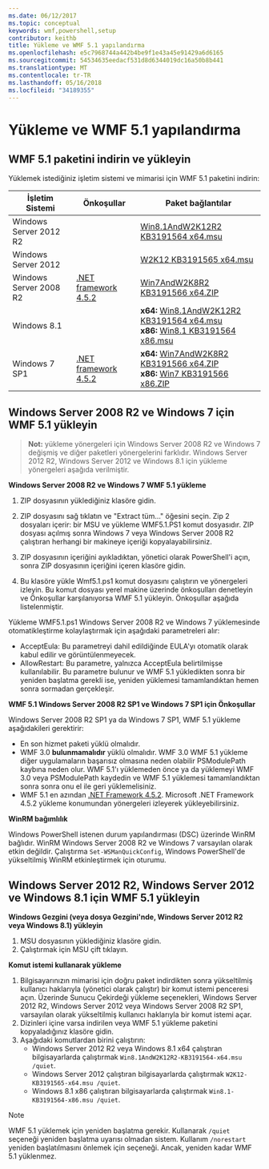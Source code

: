 ```yaml
---
ms.date: 06/12/2017
ms.topic: conceptual
keywords: wmf,powershell,setup
contributor: keithb
title: Yükleme ve WMF 5.1 yapılandırma
ms.openlocfilehash: e5c7968744a442b4be9f1e43a45e91429a6d6165
ms.sourcegitcommit: 54534635eedacf531d8d6344019dc16a50b8b441
ms.translationtype: MT
ms.contentlocale: tr-TR
ms.lasthandoff: 05/16/2018
ms.locfileid: "34189355"
---
```

# <a name="install-and-configure-wmf-51"></a>Yükleme ve WMF 5.1 yapılandırma #


## <a name="download-and-install-the-wmf-51-package"></a>WMF 5.1 paketini indirin ve yükleyin

Yüklemek istediğiniz işletim sistemi ve mimarisi için WMF 5.1 paketini indirin:

| İşletim Sistemi       | Önkoşullar           | Paket bağlantılar                          |
|------------------------|-------------------------|----------------------------------------|
| Windows Server 2012 R2 |                         | [Win8.1AndW2K12R2 KB3191564 x64.msu][] |
| Windows Server 2012    |                         | [W2K12 KB3191565 x64.msu][]            |
| Windows Server 2008 R2 | [.NET framework 4.5.2][]| [Win7AndW2K8R2 KB3191566 x64.ZIP][]    |
| Windows 8.1            |                         | **x64:** [Win8.1AndW2K12R2 KB3191564 x64.msu][]</br>**x86:** [Win8.1 KB3191564 x86.msu][] |
| Windows 7 SP1          | [.NET framework 4.5.2][]| **x64:** [Win7AndW2K8R2 KB3191566 x64.ZIP][]</br>**x86:** [Win7 KB3191566 x86.ZIP][] |

[.NET framework 4.5.2]: https://www.microsoft.com/download/details.aspx?id=42642
[W2K12 KB3191565 x64.msu]: https://go.microsoft.com/fwlink/?linkid=839513
[Win7 KB3191566 x86.ZIP]: https://go.microsoft.com/fwlink/?linkid=839522
[Win7AndW2K8R2 KB3191566 x64.ZIP]: https://go.microsoft.com/fwlink/?linkid=839523
[Win8.1 KB3191564 x86.msu]: https://go.microsoft.com/fwlink/?linkid=839521
[Win8.1AndW2K12R2 KB3191564 x64.msu]: https://go.microsoft.com/fwlink/?linkid=839516

## <a name="install-wmf-51-for-windows-server-2008-r2-and-windows-7"></a>Windows Server 2008 R2 ve Windows 7 için WMF 5.1 yükleyin

> **Not:** yükleme yönergeleri için Windows Server 2008 R2 ve Windows 7 değişmiş ve diğer paketleri yönergelerini farklıdır. Windows Server 2012 R2, Windows Server 2012 ve Windows 8.1 için yükleme yönergeleri aşağıda verilmiştir.

**Windows Server 2008 R2 ve Windows 7 WMF 5.1 yükleme**

1. ZIP dosyasının yüklediğiniz klasöre gidin.

2. ZIP dosyasını sağ tıklatın ve "Extract tüm..." öğesini seçin. Zip 2 dosyaları içerir: bir MSU ve yükleme WMF5.1.PS1 komut dosyasıdır.
ZIP dosyası açılmış sonra Windows 7 veya Windows Server 2008 R2 çalıştıran herhangi bir makineye içeriği kopyalayabilirsiniz.

3. ZIP dosyasının içeriğini ayıkladıktan, yönetici olarak PowerShell'i açın, sonra ZIP dosyasının içeriğini içeren klasöre gidin.

4. Bu klasöre yükle Wmf5.1.ps1 komut dosyasını çalıştırın ve yönergeleri izleyin. Bu komut dosyası yerel makine üzerinde önkoşulları denetleyin ve Önkoşullar karşılanıyorsa WMF 5.1 yükleyin. Önkoşullar aşağıda listelenmiştir.

Yükleme WMF5.1.ps1 Windows Server 2008 R2 ve Windows 7 yüklemesinde otomatikleştirme kolaylaştırmak için aşağıdaki parametreleri alır:

- AcceptEula: Bu parametreyi dahil edildiğinde EULA'yı otomatik olarak kabul edilir ve görüntülenmeyecek.
- AllowRestart: Bu parametre, yalnızca AcceptEula belirtilmişse kullanılabilir. Bu parametre bulunur ve WMF 5.1 yükledikten sonra bir yeniden başlatma gerekli ise, yeniden yüklemesi tamamlandıktan hemen sonra sormadan gerçekleşir.

**WMF 5.1 Windows Server 2008 R2 SP1 ve Windows 7 SP1 için Önkoşullar**

Windows Server 2008 R2 SP1 ya da Windows 7 SP1, WMF 5.1 yükleme aşağıdakileri gerektirir:
- En son hizmet paketi yüklü olmalıdır.
- WMF 3.0 **bulunmamalıdır** yüklü olmalıdır. WMF 3.0 WMF 5.1 yükleme diğer uygulamaların başarısız olmasına neden olabilir PSModulePath kaybına neden olur. WMF 5.1'ı yüklemeden önce ya da yüklemeyi WMF 3.0 veya PSModulePath kaydedin ve WMF 5.1 yüklemesi tamamlandıktan sonra sonra onu el ile geri yüklemelisiniz.
- WMF 5.1 en azından [.NET Framework 4.5.2](https://www.microsoft.com/en-ca/download/details.aspx?id=42642).
Microsoft .NET Framework 4.5.2 yükleme konumundan yönergeleri izleyerek yükleyebilirsiniz.

**WinRM bağımlılık**

Windows PowerShell istenen durum yapılandırması (DSC) üzerinde WinRM bağlıdır.
WinRM Windows Server 2008 R2 ve Windows 7 varsayılan olarak etkin değildir.
Çalıştırma `Set-WSManQuickConfig`, Windows PowerShell'de yükseltilmiş WinRM etkinleştirmek için oturumu.


## <a name="install-wmf-51-for-windows-server-2012-r2-windows-server-2012-and-windows-81"></a>Windows Server 2012 R2, Windows Server 2012 ve Windows 8.1 için WMF 5.1 yükleyin
**Windows Gezgini (veya dosya Gezgini'nde, Windows Server 2012 R2 veya Windows 8.1) yükleyin**

1. MSU dosyasının yüklediğiniz klasöre gidin.
2. Çalıştırmak için MSU çift tıklayın.

**Komut istemi kullanarak yükleme**

1. Bilgisayarınızın mimarisi için doğru paket indirdikten sonra yükseltilmiş kullanıcı haklarıyla (yönetici olarak çalıştır) bir komut istemi penceresi açın. Üzerinde Sunucu Çekirdeği yükleme seçenekleri, Windows Server 2012 R2, Windows Server 2012 veya Windows Server 2008 R2 SP1, varsayılan olarak yükseltilmiş kullanıcı haklarıyla bir komut istemi açar.
2. Dizinleri içine varsa indirilen veya WMF 5.1 yükleme paketini kopyaladığınız klasöre gidin.
3. Aşağıdaki komutlardan birini çalıştırın:
   - Windows Server 2012 R2 veya Windows 8.1 x64 çalıştıran bilgisayarlarda çalıştırmak `Win8.1AndW2K12R2-KB3191564-x64.msu /quiet`.
   - Windows Server 2012 çalıştıran bilgisayarlarda çalıştırmak `W2K12-KB3191565-x64.msu /quiet`.
   - Windows 8.1 x86 çalıştıran bilgisayarlarda çalıştırmak `Win8.1-KB3191564-x86.msu /quiet`.

> [!NOTE]
> WMF 5.1 yüklemek için yeniden başlatma gerekir. Kullanarak `/quiet` seçeneği yeniden başlatma uyarısı olmadan sistem.
> Kullanım `/norestart` yeniden başlatılmasını önlemek için seçeneği. Ancak, yeniden kadar WMF 5.1 yüklenmez.
